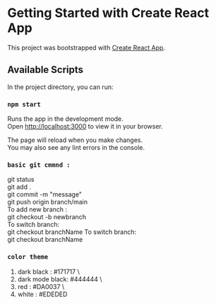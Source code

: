 # Getting Started with Create React App

This project was bootstrapped with [Create React App](https://github.com/facebook/create-react-app).

## Available Scripts

In the project directory, you can run:

### `npm start`

Runs the app in the development mode.\
Open [http://localhost:3000](http://localhost:3000) to view it in your browser.

The page will reload when you make changes.\
You may also see any lint errors in the console.

### `basic git cmmnd : `

git status \
git add . \
git commit -m "message" \
git push origin branch/main \
To add new branch : \
git checkout -b newbranch \
To switch branch: \
git checkout branchName
To switch branch: \
git checkout branchName

### `color theme`

1. dark black : #171717 \
2. dark mode black: #444444 \
3. red : #DA0037 \
4. white : #EDEDED
